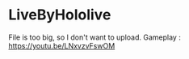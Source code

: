 # LiveByHololive
File is too big, so I don't want to upload.
Gameplay : https://youtu.be/LNxvzvFswOM
